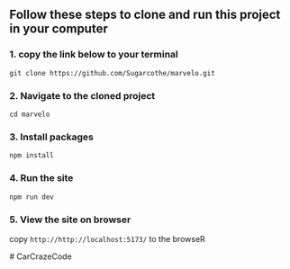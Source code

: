 ## Follow these steps to clone and run this project in your computer


### 1. copy the link below to your terminal
```git clone https://github.com/Sugarcothe/marvelo.git```

### 2. Navigate to the cloned project
```cd marvelo```

### 3. Install packages
```npm install```

### 4. Run the site
``npm run dev``

### 5. View the site on browser
copy ```http://http://localhost:5173/``` to the browseR


#   C a r C r a z e C o d e  
 